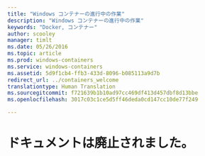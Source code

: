 ```yaml
---
title: "Windows コンテナーの進行中の作業"
description: "Windows コンテナーの進行中の作業"
keywords: "Docker, コンテナー"
author: scooley
manager: timlt
ms.date: 05/26/2016
ms.topic: article
ms.prod: windows-containers
ms.service: windows-containers
ms.assetid: 5d9f1cb4-ffb3-433d-8096-b085113a9d7b
redirect_url: ../containers_welcome
translationtype: Human Translation
ms.sourcegitcommit: f721639b1b10ad97cc469df413d457dbf8d13bbe
ms.openlocfilehash: 3017c03c1ce5d5ff46deda0cd147cc10de77f249

---
```


# ドキュメントは廃止されました。


<!--HONumber=Sep16_HO4-->


